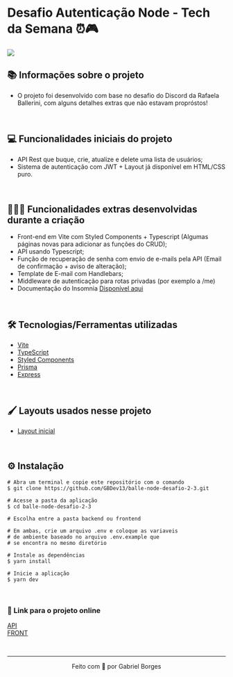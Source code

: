 # Desafio Autenticação Node - Tech da Semana ⏰🎮

<img src="https://user-images.githubusercontent.com/71772559/155887670-7cd81e82-a5b7-4444-9869-24c24945c4f0.png" align="center" />

## 📚 Informações sobre o projeto

* O projeto foi desenvolvido com base no desafio do Discord da Rafaela Ballerini, com alguns detalhes extras que não estavam propróstos!

&nbsp;

## 💻 Funcionalidades iniciais do projeto

* API Rest que buque, crie, atualize e delete uma lista de usuários;
* Sistema de autenticação com JWT + Layout já disponível em HTML/CSS puro.

&nbsp;

## 👨🏻‍💻 Funcionalidades extras desenvolvidas durante a criação
* Front-end em Vite com Styled Components + Typescript (Algumas páginas novas para adicionar as funções do CRUD);
* API usando Typescript;
* Função de recuperação de senha com envio de e-mails pela API (Email de confirmação + aviso de alteração);
* Template de E-mail com Handlebars;
* Middleware de autenticação para rotas privadas (por exemplo a /me)
* Documentação do Insomnia [Disponível aqui](https://balle-desafio-node.herokuapp.com)

&nbsp;

## 🛠️ Tecnologias/Ferramentas utilizadas

* [Vite](https://vitejs.dev/)
* [TypeScript](https://www.typescriptlang.org/)
* [Styled Components](https://styled-components.com/)
* [Prisma](https://www.prisma.io/docs/)
* [Express](https://expressjs.com/)

&nbsp;

## 🖌️ Layouts usados nesse projeto
* [Layout inicial](https://github.com/Ballerini-Server/node-authentication-challenge)

&nbsp;

## ⚙️ Instalação
```
# Abra um terminal e copie este repositório com o comando
$ git clone https://github.com/GBDev13/balle-node-desafio-2-3.git
```

```
# Acesse a pasta da aplicação
$ cd balle-node-desafio-2-3

# Escolha entre a pasta backend ou frontend

# Em ambas, crie um arquivo .env e coloque as variaveis
# de ambiente baseado no arquivo .env.example que
# se encontra no mesmo diretório

# Instale as dependências
$ yarn install

# Inicie a aplicação
$ yarn dev
```

&nbsp;

### 🔗 Link para o projeto online


[API](https://balle-desafio-node.herokuapp.com/)
<br />
[FRONT](https://balle-node-desafio-2-3.vercel.app/)

&nbsp;

---

<p align="center">Feito com 💙 por Gabriel Borges</p>


